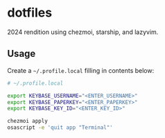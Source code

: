 # dotfiles

2024 rendition using chezmoi, starship, and lazyvim.

## Usage

Create a `~/.profile.local` filling in contents below:

```bash
# ~/.profile.local

export KEYBASE_USERNAME="<ENTER_USERNAME>"
export KEYBASE_PAPERKEY="<ENTER_PAPERKEY>"
export KEYBASE_KEY_ID="<ENTER_KEY_ID>"
```

```bash
chezmoi apply
osascript -e 'quit app "Terminal"'
```
